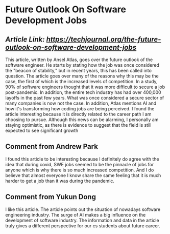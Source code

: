 Future Outlook On Software Development Jobs
===
*Article Link: https://techjournal.org/the-future-outlook-on-software-development-jobs*
---
This article, written by Ansel Atlas, goes over the future outlook of the software engineer. He starts by stating how the job was once considered the "beacon of stability," but in recent years, this has been called into question. The article goes over many of the reasons why this may be the case, the first of which is the increased levels of competition. In a study, 90% of software engineers thought that it was more difficult to secure a job post-pandemic. In addition, the entire tech industry has had over 400,000 layoffs in the past few years. What was once considered a secure sector of many companies is now not the case. In addition, Atlas mentions AI and how it's transforming how coding jobs are being perceived. I found the article interesting because it is directly related to the career path I am choosing to pursue. Although this news can be alarming, I personally am staying optimistic, as there is evidence to suggest that the field is still expected to see significant growth


## Comment from Andrew Park

I found this article to be interesting because I definitely do agree with the idea that during covid, SWE jobs seemed to be the pinnacle of jobs for anyone which is why there is so much increased competition. And I do believe that almost everyone I know share the same feeling that it is much harder to get a job than it was during the pandemic.

## Comment from Yukun Dong

I like this article. The article points out the situation of nowadays software engineering industry. The surge of AI makes a big influence on the development of software industry. The information and data in the article truly gives a different perspective for our cs students about future career. 